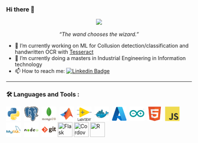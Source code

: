 ### Hi there 👋

<div id="header" align="center">
  <img  src="https://media1.giphy.com/media/xpBiaXFbVUtTa/giphy.gif" width="500"/>
  
  <em>“The wand chooses the wizard.”</em>
</div>

- 🔭 I’m currently working on ML for Collusion detection/classification and handwritten OCR with [Tesseract](https://github.com/tesseract-ocr/tesseract)
- 🌱 I’m currently doing a masters in Industrial Engineering in Information technology
- 📫 How to reach me:  [![Linkedin Badge](https://img.shields.io/badge/-lucasmoreirag-blue?style=flat&logo=Linkedin&logoColor=white)](https://www.linkedin.com/in/lucasmoreirag/)
---

### :hammer_and_wrench: Languages and Tools :
<div>
  <img src="https://raw.githubusercontent.com/devicons/devicon/1119b9f84c0290e0f0b38982099a2bd027a48bf1/icons/python/python-original.svg" title="python" alt="python" width="40" height="40"/>&nbsp;
   <img src="https://raw.githubusercontent.com/devicons/devicon/1119b9f84c0290e0f0b38982099a2bd027a48bf1/icons/postgresql/postgresql-original.svg" title="postgresql" alt="postgresql" width="40" height="40"/>&nbsp;
 <img src="https://raw.githubusercontent.com/devicons/devicon/1119b9f84c0290e0f0b38982099a2bd027a48bf1/icons/mongodb/mongodb-original-wordmark.svg" title="mongodb" alt="mongodb" width="40" height="40"/>&nbsp;
  <img src="https://raw.githubusercontent.com/devicons/devicon/1119b9f84c0290e0f0b38982099a2bd027a48bf1/icons/matlab/matlab-original.svg" title="matlab" alt="matlab" width="40" height="40"/>&nbsp;
   <img src="https://raw.githubusercontent.com/devicons/devicon/1119b9f84c0290e0f0b38982099a2bd027a48bf1/icons/labview/labview-original-wordmark.svg" title="labview" alt="labview" width="40" height="40"/>&nbsp;
    <img src="https://raw.githubusercontent.com/devicons/devicon/1119b9f84c0290e0f0b38982099a2bd027a48bf1/icons/docker/docker-original.svg" title="docker" alt="docker" width="40" height="40"/>&nbsp;
     <img src="https://raw.githubusercontent.com/devicons/devicon/1119b9f84c0290e0f0b38982099a2bd027a48bf1/icons/azure/azure-original.svg" title="azure" alt="azure" width="40" height="40"/>&nbsp;
      <img src="https://raw.githubusercontent.com/devicons/devicon/1119b9f84c0290e0f0b38982099a2bd027a48bf1/icons/arduino/arduino-original.svg" title="arduino" alt="arduino" width="40" height="40"/>&nbsp;    
  <img src="https://github.com/devicons/devicon/blob/master/icons/html5/html5-original.svg" title="HTML5" alt="HTML" width="40" height="40"/>&nbsp;
  <img src="https://github.com/devicons/devicon/blob/master/icons/javascript/javascript-original.svg" title="JavaScript" alt="JavaScript" width="40" height="40"/>&nbsp;
  <img src="https://github.com/devicons/devicon/blob/master/icons/mysql/mysql-original-wordmark.svg" title="MySQL"  alt="MySQL" width="40" height="40"/>&nbsp;
  <img src="https://github.com/devicons/devicon/blob/master/icons/nodejs/nodejs-original-wordmark.svg" title="NodeJS" alt="NodeJS" width="40" height="40"/>&nbsp;
  <img src="https://github.com/devicons/devicon/blob/master/icons/git/git-original-wordmark.svg" title="Git" **alt="Git" width="40" height="40"/>
  <img src="https://miro.medium.com/max/800/1*Q5EUk28Xc3iCDoMSkrd1_w.png" title="Flask" **alt="Flask" width="40" height="40"/>
  <img src="https://www.pnglib.com/wp-content/uploads/2020/01/cordova-logo_5e26e5c6d5564.png" title="Cordova" **alt="Cordova" width="40" height="40"/>
<img src="https://external-content.duckduckgo.com/iu/?u=https%3A%2F%2Factivators4windows.com%2Fwp-content%2Fuploads%2F2021%2F02%2Flogo-1536x1536.png&f=1&nofb=1&ipt=2d2c12682288db89dc12b923f14b1d04e8f6fe49edadae8b30e3fa5f9c506bb5&ipo=images" title="R" **alt="R" width="40" height="40"/>
</div>


